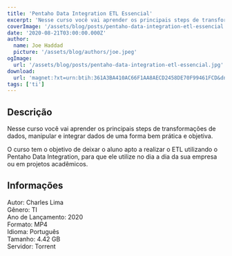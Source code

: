 ```yaml
---
title: 'Pentaho Data Integration ETL Essencial'
excerpt: 'Nesse curso você vai aprender os principais steps de transformações de dados, manipular e integrar dados de uma forma bem prática e objetiva.   O curso tem o objetivo de deixar o aluno apto a realizar o ETL utilizando o Pentaho Data Integration, para que ele utilize no dia a dia da su'
coverImage: '/assets/blog/posts/pentaho-data-integration-etl-essencial.jpg'
date: '2020-08-21T03:00:00.000Z'
author:
  name: Joe Haddad
  picture: '/assets/blog/authors/joe.jpeg'
ogImage:
  url: '/assets/blog/posts/pentaho-data-integration-etl-essencial.jpg'
download:
  url: 'magnet:?xt=urn:btih:361A3BA410AC66F1AA8AECD2458DE70F99461FCD&dn=Udemy%20-%20Pentaho%20Data%20Integration%20-%20ETL%20Essencial&tr=udp%3a%2f%2ftracker.openbittorrent.com%3a1337%2fannounce&tr=udp%3a%2f%2ftracker.opentrackr.org%3a1337%2fannounce'
tags: ['ti']
---
```

<h2>Descrição</h2>
<p></p><p>Nesse curso você vai aprender os principais steps de transformações de dados, manipular e integrar dados de uma forma bem prática e objetiva. </p><p>O curso tem o objetivo de deixar o aluno apto a realizar o ETL utilizando o Pentaho Data Integration, para que ele utilize no dia a dia da sua empresa ou em projetos acadêmicos.</p><h2>Informações</h2><p>Autor: Charles Lima<br/>Gênero: TI<br/>Ano de Lançamento: 2020<br/>Formato: MP4<br/>Idioma: Português<br/>Tamanho: 4.42 GB<br/>Servidor: Torrent</p>